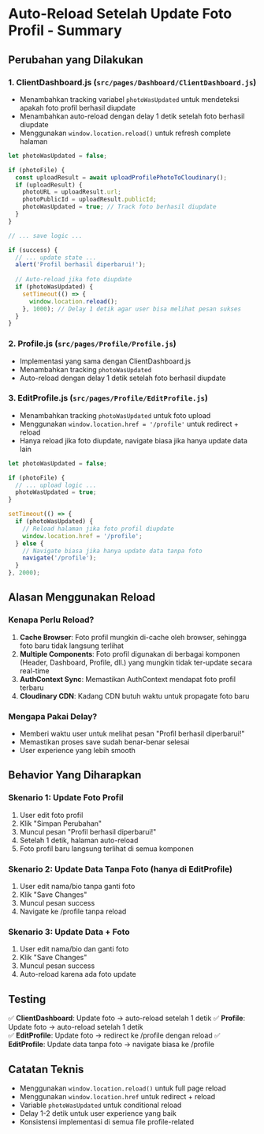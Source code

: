 # Auto-Reload Setelah Update Foto Profil - Summary

## Perubahan yang Dilakukan

### 1. ClientDashboard.js (`src/pages/Dashboard/ClientDashboard.js`)
- Menambahkan tracking variabel `photoWasUpdated` untuk mendeteksi apakah foto profil berhasil diupdate
- Menambahkan auto-reload dengan delay 1 detik setelah foto berhasil diupdate
- Menggunakan `window.location.reload()` untuk refresh complete halaman

```javascript
let photoWasUpdated = false;

if (photoFile) {
  const uploadResult = await uploadProfilePhotoToCloudinary();
  if (uploadResult) {
    photoURL = uploadResult.url;
    photoPublicId = uploadResult.publicId;
    photoWasUpdated = true; // Track foto berhasil diupdate
  }
}

// ... save logic ...

if (success) {
  // ... update state ...
  alert('Profil berhasil diperbarui!');
  
  // Auto-reload jika foto diupdate
  if (photoWasUpdated) {
    setTimeout(() => {
      window.location.reload();
    }, 1000); // Delay 1 detik agar user bisa melihat pesan sukses
  }
}
```

### 2. Profile.js (`src/pages/Profile/Profile.js`)
- Implementasi yang sama dengan ClientDashboard.js
- Menambahkan tracking `photoWasUpdated`
- Auto-reload dengan delay 1 detik setelah foto berhasil diupdate

### 3. EditProfile.js (`src/pages/Profile/EditProfile.js`)
- Menambahkan tracking `photoWasUpdated` untuk foto upload
- Menggunakan `window.location.href = '/profile'` untuk redirect + reload
- Hanya reload jika foto diupdate, navigate biasa jika hanya update data lain

```javascript
let photoWasUpdated = false;

if (photoFile) {
  // ... upload logic ...
  photoWasUpdated = true;
}

setTimeout(() => {
  if (photoWasUpdated) {
    // Reload halaman jika foto profil diupdate
    window.location.href = '/profile';
  } else {
    // Navigate biasa jika hanya update data tanpa foto
    navigate('/profile');
  }
}, 2000);
```

## Alasan Menggunakan Reload

### Kenapa Perlu Reload?
1. **Cache Browser**: Foto profil mungkin di-cache oleh browser, sehingga foto baru tidak langsung terlihat
2. **Multiple Components**: Foto profil digunakan di berbagai komponen (Header, Dashboard, Profile, dll.) yang mungkin tidak ter-update secara real-time
3. **AuthContext Sync**: Memastikan AuthContext mendapat foto profil terbaru
4. **Cloudinary CDN**: Kadang CDN butuh waktu untuk propagate foto baru

### Mengapa Pakai Delay?
- Memberi waktu user untuk melihat pesan "Profil berhasil diperbarui!"
- Memastikan proses save sudah benar-benar selesai
- User experience yang lebih smooth

## Behavior Yang Diharapkan

### Skenario 1: Update Foto Profil
1. User edit foto profil
2. Klik "Simpan Perubahan"
3. Muncul pesan "Profil berhasil diperbarui!"
4. Setelah 1 detik, halaman auto-reload
5. Foto profil baru langsung terlihat di semua komponen

### Skenario 2: Update Data Tanpa Foto (hanya di EditProfile)
1. User edit nama/bio tanpa ganti foto
2. Klik "Save Changes"
3. Muncul pesan success
4. Navigate ke /profile tanpa reload

### Skenario 3: Update Data + Foto
1. User edit nama/bio dan ganti foto
2. Klik "Save Changes"
3. Muncul pesan success
4. Auto-reload karena ada foto update

## Testing

✅ **ClientDashboard**: Update foto → auto-reload setelah 1 detik
✅ **Profile**: Update foto → auto-reload setelah 1 detik  
✅ **EditProfile**: Update foto → redirect ke /profile dengan reload
✅ **EditProfile**: Update data tanpa foto → navigate biasa ke /profile

## Catatan Teknis

- Menggunakan `window.location.reload()` untuk full page reload
- Menggunakan `window.location.href` untuk redirect + reload
- Variable `photoWasUpdated` untuk conditional reload
- Delay 1-2 detik untuk user experience yang baik
- Konsistensi implementasi di semua file profile-related 